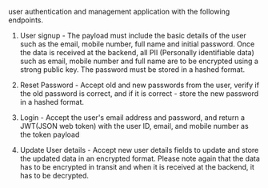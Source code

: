 user authentication and management application with the following
endpoints.

1. User signup - The payload must include the basic details of
   the user such as the email, mobile number, full name and initial password.
   Once the data is received at the backend, all PII (Personally identifiable
   data) such as email, mobile number and full name are to be encrypted using
   a strong public key. The password must be stored in a hashed format.

2. Reset Password - Accept old and new passwords from the user, verify if the
   old password is correct, and if it is correct - store the new password in a
   hashed format.

3. Login - Accept the user's email address and password, and
   return a JWT(JSON web token) with the user ID, email, and mobile number as
   the token payload

4. Update User details - Accept new user details fields
   to update and store the updated data in an encrypted format. Please note
   again that the data has to be encrypted in transit and when it is received
   at the backend, it has to be decrypted.
